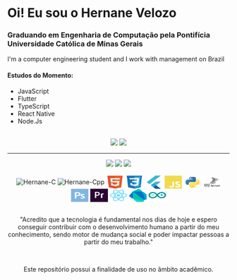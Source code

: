 # Oi! Eu sou o Hernane Velozo

### Graduando em Engenharia de Computação pela Pontifícia Universidade Católica de Minas Gerais
I'm a computer engineering student and I work with management on Brazil


#### Estudos do Momento: 
* JavaScript
* Flutter
* TypeScript
* React Native
* Node.Js
<br>
<div align="center" <a href="https://github.com/hernanevelozo">
<img height="180em" src="https://github-readme-stats.vercel.app/api?username=hernanevelozo&amp;show_icons=true&amp;theme=chartreuse-white&amp;include_all_commits=true&amp;count_private=true" style="max-width: 100%;">
<img height="180em" src="https://github-readme-stats.vercel.app/api/top-langs/?username=hernanevelozo&layout=compact&langs_count=7&theme=white"> </a>
</a></div></div>
<hr>
<!-- Gmail -->
<div align="center">
<a href="https://github.com/hernanevelozo"> 
<a href="mailto:hernane.rosa@sga.pucminas.br"><img src="https://camo.githubusercontent.com/927d6b3961fa048ff7303daf291cb5869dfa25018997cf8c1373c2f6a85b1458/68747470733a2f2f696d672e736869656c64732e696f2f62616467652f2d476d61696c2d2532333333333f7374796c653d666f722d7468652d6261646765266c6f676f3d676d61696c266c6f676f436f6c6f723d7768697465" data-canonical-src="https://img.shields.io/badge/-Gmail-%23333?style=for-the-badge&amp;logo=gmail&amp;logoColor=white" style="max-width: 100%;"></a>
 <!-- LinkedIn -->
<a href="https://www.linkedin.com/in/hernane-velozo-0bb43b76" rel="nofollow"><img src="https://camo.githubusercontent.com/c00f87aeebbec37f3ee0857cc4c20b21fefde8a96caf4744383ebfe44a47fe3f/68747470733a2f2f696d672e736869656c64732e696f2f62616467652f2d4c696e6b6564496e2d2532333030373742353f7374796c653d666f722d7468652d6261646765266c6f676f3d6c696e6b6564696e266c6f676f436f6c6f723d7768697465" data-canonical-src="https://img.shields.io/badge/-LinkedIn-%230077B5?style=for-the-badge&amp;logo=linkedin&amp;logoColor=white" style="max-width: 100%;"></a> 
<!-- Instagram -->
<a href="https://www.instagram.com/hernanevelozo/" target="_blank"><img src="https://img.shields.io/badge/-Instagram-%23E4405F?style=for-the-badge&logo=instagram&logoColor=white" target="_blank"></a>
</div>
  <div align="center" style="display: inline_block"><br>
  <img align="center" alt="Hernane-C" height="30" width="40" src="https://cdn.jsdelivr.net/gh/devicons/devicon/icons/c/c-original.svg">
  <img align="center" alt="Hernane-Cpp" height="30" width="40" src="https://cdn.jsdelivr.net/gh/devicons/devicon/icons/cplusplus/cplusplus-original.svg"> 
  <img align="center" alt="Hernane-HTML" height="30" width="40" src="https://raw.githubusercontent.com/devicons/devicon/master/icons/html5/html5-original.svg">
  <img align="center" alt="Hernane-CSS" height="30" width="40" src="https://raw.githubusercontent.com/devicons/devicon/master/icons/css3/css3-original.svg">
  <img align="center" alt="Hernane-Flutter" height="30" width="40" src="https://github.com/devicons/devicon/blob/master/icons/flutter/flutter-original.svg">
  <img align="center" alt="Hernane-Js" height="30" width="40" src="https://raw.githubusercontent.com/devicons/devicon/master/icons/javascript/javascript-plain.svg"> 
  <img align="center" alt="Hernane-Python" height="30" width="40" src="https://raw.githubusercontent.com/devicons/devicon/master/icons/python/python-original.svg">
  <img align="center" alt="Hernane-Sqlserver" height="30" width="40" src="https://github.com/devicons/devicon/blob/master/icons/microsoftsqlserver/microsoftsqlserver-plain-wordmark.svg">
 <img align="center" alt="Hernane-Photoshop" height="30" width="40" src="https://github.com/devicons/devicon/blob/master/icons/photoshop/photoshop-plain.svg">
 <img align="center" alt="Hernane-PremierePro" height="30" width="40" src="https://github.com/devicons/devicon/blob/master/icons/premierepro/premierepro-plain.svg">
 <img align="center" alt="Hernane-React" height="30" width="40" src="https://raw.githubusercontent.com/devicons/devicon/master/icons/react/react-original.svg"> 
 <img align="center" alt="Hernane-Dart" height="30" width="40" src="https://github.com/devicons/devicon/blob/master/icons/dart/dart-original.svg">
 <img align="center" alt="Hernane-ArduinoStuff" height="30" width="40" src="https://github.com/devicons/devicon/blob/master/icons/arduino/arduino-original.svg">
 </div>
<br>
<P align="center">"Acredito que a tecnologia é fundamental nos dias de hoje e espero conseguir contribuir com o desenvolvimento humano a partir do meu conhecimento, sendo motor de mudança social e poder impactar pessoas a partir do meu trabalho."</P>
<br>
<P align="center">Este repositório possui a finalidade de uso no âmbito acadêmico.</P>
